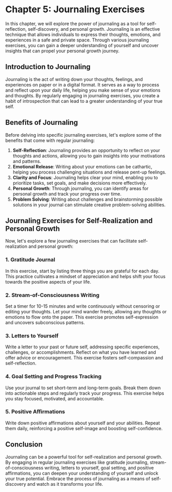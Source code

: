 Chapter 5: Journaling Exercises
===============================

In this chapter, we will explore the power of journaling as a tool for self-reflection, self-discovery, and personal growth. Journaling is an effective technique that allows individuals to express their thoughts, emotions, and experiences in a safe and private space. Through various journaling exercises, you can gain a deeper understanding of yourself and uncover insights that can propel your personal growth journey.

Introduction to Journaling
--------------------------

Journaling is the act of writing down your thoughts, feelings, and experiences on paper or in a digital format. It serves as a way to process and reflect upon your daily life, helping you make sense of your emotions and thoughts. By regularly engaging in journaling exercises, you create a habit of introspection that can lead to a greater understanding of your true self.

Benefits of Journaling
----------------------

Before delving into specific journaling exercises, let's explore some of the benefits that come with regular journaling:

1. **Self-Reflection**: Journaling provides an opportunity to reflect on your thoughts and actions, allowing you to gain insights into your motivations and patterns.
2. **Emotional Release**: Writing about your emotions can be cathartic, helping you process challenging situations and release pent-up feelings.
3. **Clarity and Focus**: Journaling helps clear your mind, enabling you to prioritize tasks, set goals, and make decisions more effectively.
4. **Personal Growth**: Through journaling, you can identify areas for personal growth and track your progress over time.
5. **Problem Solving**: Writing about challenges and brainstorming possible solutions in your journal can stimulate creative problem-solving abilities.

Journaling Exercises for Self-Realization and Personal Growth
-------------------------------------------------------------

Now, let's explore a few journaling exercises that can facilitate self-realization and personal growth:

### 1. Gratitude Journal

In this exercise, start by listing three things you are grateful for each day. This practice cultivates a mindset of appreciation and helps shift your focus towards the positive aspects of your life.

### 2. Stream-of-Consciousness Writing

Set a timer for 10-15 minutes and write continuously without censoring or editing your thoughts. Let your mind wander freely, allowing any thoughts or emotions to flow onto the paper. This exercise promotes self-expression and uncovers subconscious patterns.

### 3. Letters to Yourself

Write a letter to your past or future self, addressing specific experiences, challenges, or accomplishments. Reflect on what you have learned and offer advice or encouragement. This exercise fosters self-compassion and self-reflection.

### 4. Goal Setting and Progress Tracking

Use your journal to set short-term and long-term goals. Break them down into actionable steps and regularly track your progress. This exercise helps you stay focused, motivated, and accountable.

### 5. Positive Affirmations

Write down positive affirmations about yourself and your abilities. Repeat them daily, reinforcing a positive self-image and boosting self-confidence.

Conclusion
----------

Journaling can be a powerful tool for self-realization and personal growth. By engaging in regular journaling exercises like gratitude journaling, stream-of-consciousness writing, letters to yourself, goal setting, and positive affirmations, you can deepen your understanding of yourself and unlock your true potential. Embrace the process of journaling as a means of self-discovery and watch as it transforms your life.

